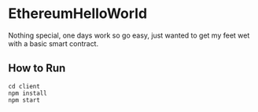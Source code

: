 # EthereumHelloWorld

Nothing special, one days work so go easy, just wanted to get my feet wet with a basic
smart contract.

## How to Run

```shell
cd client
npm install
npm start
```
